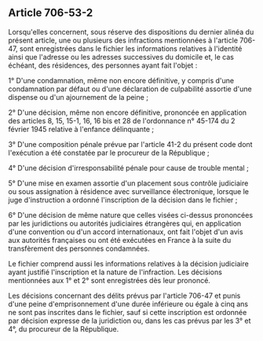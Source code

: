 Article 706-53-2
----
Lorsqu'elles concernent, sous réserve des dispositions du dernier alinéa du
présent article, une ou plusieurs des infractions mentionnées à l'article
706-47, sont enregistrées dans le fichier les informations relatives à
l'identité ainsi que l'adresse ou les adresses successives du domicile et, le
cas échéant, des résidences, des personnes ayant fait l'objet :

1° D'une condamnation, même non encore définitive, y compris d'une condamnation
par défaut ou d'une déclaration de culpabilité assortie d'une dispense ou d'un
ajournement de la peine ;

2° D'une décision, même non encore définitive, prononcée en application des
articles 8, 15, 15-1, 16, 16 bis et 28 de l'ordonnance n° 45-174 du 2 février
1945 relative à l'enfance délinquante ;

3° D'une composition pénale prévue par l'article 41-2 du présent code dont
l'exécution a été constatée par le procureur de la République ;

4° D'une décision d'irresponsabilité pénale pour cause de trouble mental ;

5° D'une mise en examen assortie d'un placement sous contrôle judiciaire ou sous
assignation à résidence avec surveillance électronique, lorsque le juge
d'instruction a ordonné l'inscription de la décision dans le fichier ;

6° D'une décision de même nature que celles visées ci-dessus prononcées par les
juridictions ou autorités judiciaires étrangères qui, en application d'une
convention ou d'un accord internationaux, ont fait l'objet d'un avis aux
autorités françaises ou ont été exécutées en France à la suite du transfèrement
des personnes condamnées.

Le fichier comprend aussi les informations relatives à la décision judiciaire
ayant justifié l'inscription et la nature de l'infraction. Les décisions
mentionnées aux 1° et 2° sont enregistrées dès leur prononcé.

Les décisions concernant des délits prévus par l'article 706-47 et punis d'une
peine d'emprisonnement d'une durée inférieure ou égale à cinq ans ne sont pas
inscrites dans le fichier, sauf si cette inscription est ordonnée par décision
expresse de la juridiction ou, dans les cas prévus par les 3° et 4°, du
procureur de la République.
